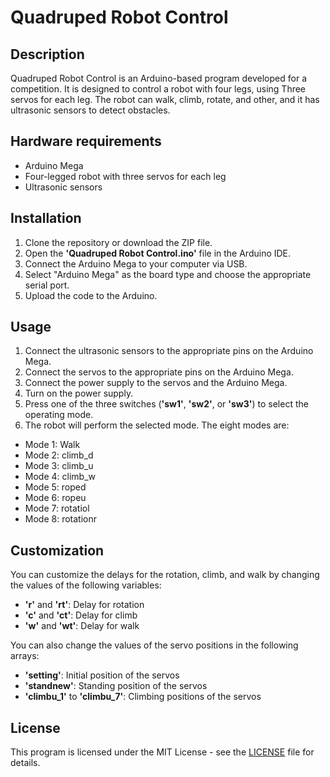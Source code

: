 # Quadruped Robot Control
## Description
Quadruped Robot Control is an Arduino-based program developed for a competition. It is designed to control a robot with four legs, using Three servos for each leg. The robot can walk, climb, rotate, and other, and it has ultrasonic sensors to detect obstacles.

## Hardware requirements
- Arduino Mega
- Four-legged robot with three servos for each leg
- Ultrasonic sensors
## Installation
1. Clone the repository or download the ZIP file.
2. Open the <b>'Quadruped Robot Control.ino'</b> file in the Arduino IDE.
3. Connect the Arduino Mega to your computer via USB.
4. Select "Arduino Mega" as the board type and choose the appropriate serial port.
5. Upload the code to the Arduino.
## Usage
1. Connect the ultrasonic sensors to the appropriate pins on the Arduino Mega.
2. Connect the servos to the appropriate pins on the Arduino Mega.
3. Connect the power supply to the servos and the Arduino Mega.
4. Turn on the power supply.
5. Press one of the three switches (<b>'sw1'</b>, <b>'sw2'</b>, or <b>'sw3'</b>) to select the operating mode.
6. The robot will perform the selected mode. The eight modes are:
- Mode 1: Walk
- Mode 2: climb_d
- Mode 3: climb_u
- Mode 4: climb_w
- Mode 5: roped
- Mode 6: ropeu
- Mode 7: rotatiol
- Mode 8: rotationr
## Customization
You can customize the delays for the rotation, climb, and walk by changing the values of the following variables:

- <b>'r'</b> and <b>'rt'</b>: Delay for rotation
- <b>'c'</b> and <b>'ct'</b>: Delay for climb
- <b>'w'</b> and <b>'wt'</b>: Delay for walk

You can also change the values of the servo positions in the following arrays:

- <b>'setting'</b>: Initial position of the servos
- <b>'standnew'</b>: Standing position of the servos
- <b>'climbu_1'</b> to <b>'climbu_7'</b>: Climbing positions of the servos
## License

This program is licensed under the MIT License - see the [LICENSE](LICENSE) file for details.
